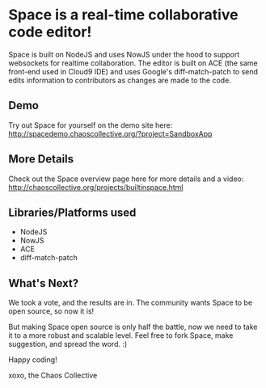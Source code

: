 # Space is a real-time collaborative code editor!

Space is built on NodeJS and uses NowJS under the hood to support websockets for realtime collaboration. The editor is built on ACE (the same front-end used in Cloud9 IDE) and uses Google's diff-match-patch to send edits information to contributors as changes are made to the code.

## Demo

Try out Space for yourself on the demo site here:
http://spacedemo.chaoscollective.org/?project=SandboxApp

## More Details

Check out the Space overview page here for more details and a video:
http://chaoscollective.org/projects/builtinspace.html

## Libraries/Platforms used
 - NodeJS
 - NowJS
 - ACE
 - diff-match-patch

## What's Next?

We took a vote, and the results are in. The community wants Space to be open source, so now it is!

But making Space open source is only half the battle, now we need to take it to a more robust and scalable level. Feel free to fork Space, make suggestion, and spread the word. :)

Happy coding!

xoxo,
the Chaos Collective
